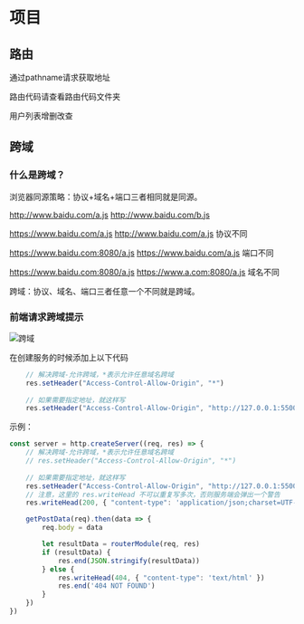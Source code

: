 # 项目

## 路由

通过pathname请求获取地址

路由代码请查看路由代码文件夹

用户列表增删改查

## 跨域

### 什么是跨域？

浏览器同源策略：协议+域名+端⼝三者相同就是同源。

<http://www.baidu.com/a.js> <http://www.baidu.com/b.js>

<https://www.baidu.com/a.js> <http://www.baidu.com/a.js> 协议不同

<https://www.baidu.com:8080/a.js> <https://www.baidu.com/a.js> 端⼝不同

<https://www.baidu.com:8080/a.js> <https://www.a.com:8080/a.js> 域名不同

跨域：协议、域名、端⼝三者任意⼀个不同就是跨域。

### 前端请求跨域提示

![跨域](https://s2.loli.net/2022/07/15/CqeHZR24WmcuM9r.png)

在创建服务的时候添加上以下代码

```js
    // 解决跨域-允许跨域，*表示允许任意域名跨域
    res.setHeader("Access-Control-Allow-Origin", "*")
    
    // 如果需要指定地址，就这样写
    res.setHeader("Access-Control-Allow-Origin", "http://127.0.0.1:5500")
```

示例：

``` js
const server = http.createServer((req, res) => {
    // 解决跨域-允许跨域，*表示允许任意域名跨域
    // res.setHeader("Access-Control-Allow-Origin", "*")
    
    // 如果需要指定地址，就这样写
    res.setHeader("Access-Control-Allow-Origin", "http://127.0.0.1:5500")
    // 注意，这里的 res.writeHead 不可以重复写多次，否则服务端会弹出一个警告
    res.writeHead(200, { "content-type": 'application/json;charset=UTF-8' })

    getPostData(req).then(data => {
        req.body = data

        let resultData = routerModule(req, res)
        if (resultData) {
            res.end(JSON.stringify(resultData))
        } else {
            res.writeHead(404, { "content-type": 'text/html' })
            res.end('404 NOT FOUND')
        }
    })
})
```
